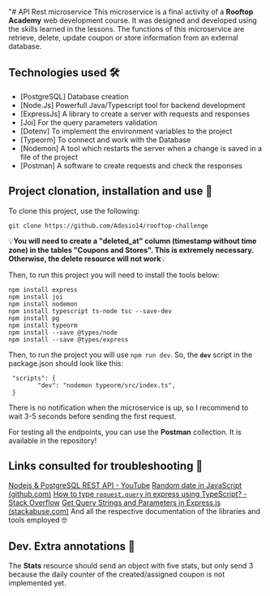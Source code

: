 "# API Rest microservice
This microservice is a final activity of a **Rooftop Academy** web development course. It was designed and developed using the skills learned in the lessons. The functions of this microservice are retrieve, delete, update coupon or store information from an external database. 

## Technologies used 🛠️

 - [PostgreSQL]  Database creation
 - [Node.Js]	Powerfull Java/Typescript tool for backend development
 - [ExpressJs] A library to create a server with requests and responses
 - [Joi] For the query parameters validation
 - [Dotenv] To implement the environment variables to the project
 - [Typeorm] To connect and work with the Database
 - [Nodemon] A tool which restarts the server when a change is saved in a file of the project
 - [Postman] A software to create requests and check the responses 

## Project clonation, installation and use 💾

To clone this project, use the following:

    git clone https://github.com/Adosio14/rooftop-challenge

💡**You will need to create a "deleted_at" column (timestamp without time zone) in the tables "Coupons and Stores". This is extremely necessary. Otherwise, the delete resource will not work**💡

Then, to run this project you will need to install the tools below:

    npm install express
    npm install joi
    npm install nodemon
    npm install typescript ts-node tsc --save-dev
    npm install pg
    npm install typeorm
    npm install --save @types/node
    npm install --save @types/express

Then, to run the project you will use `npm run dev`. So, the **`dev`** script in the package.json should look like this: 

     "scripts": {
		    "dev": "nodemon typeorm/src/index.ts",
	 }
There is no notification when the microservice is up, so I recommend to wait 3-5 seconds before sending the first request.

For testing all the endpoints, you can use the **Postman** collection. It is available in the repository!

## Links consulted for troubleshooting 🔧
[Nodejs & PostgreSQL REST API - YouTube](https://www.youtube.com/watch?v=7NfvC-gOcRc&ab_channel=FaztCode)
[Random date in JavaScript (github.com)](https://gist.github.com/miguelmota/5b67e03845d840c949c4)
[How to type `request.query` in express using TypeScript? - Stack Overflow](https://stackoverflow.com/questions/63538665/how-to-type-request-query-in-express-using-typescript)
[Get Query Strings and Parameters in Express.js (stackabuse.com)](https://stackabuse.com/get-query-strings-and-parameters-in-express-js)
And all the respective documentation of the libraries and tools employed 🤓


## Dev. Extra annotations 📝

The **Stats** resource should send an object with five stats, but only send 3 because the daily counter of the created/assigned coupon is not implemented yet.
